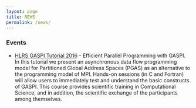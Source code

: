 ```yaml
---
layout: page
title: NEWS
permalink: /news/
---
```


### Events

- [HLRS GASPI Tutorial 2016](http://www.hlrs.de/training/2016-06-06-gaspi/) - Efficient Parallel Programming with GASPI. In this tutorial we present an asynchronous data flow programming model for Partitioned Global Address Spaces (PGAS) as an alternative to the programming model of MPI. Hands-on sessions (in C and Fortran) will allow users to immediately test and understand the basic constructs of GASPI. This course provides scientific training in Computational Science, and in addition, the scientific exchange of the participants among themselves.





